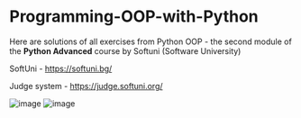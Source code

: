 # Programming-OOP-with-Python

Here are solutions of all exercises from Python OOP - the second module of the **Python Advanced** course by Softuni (Software University)

SoftUni - https://softuni.bg/

Judge system - https://judge.softuni.org/

![image](https://github.com/StivanD/Programming-OOP-with-Python/assets/62377138/fedfbbdd-7124-4984-9865-d007b957d043)
![image](https://github.com/StivanD/Programming-OOP-with-Python/assets/62377138/1e13929d-fc0e-4664-963c-315245d42360)
